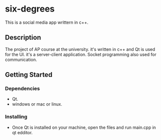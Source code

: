 # six-degrees

This is a social media app writtern in c++.

## Description

The project of AP course at the university. it's written in c++ and Qt is used for the UI. it's a server-client application. Socket programming also used for communication.

## Getting Started

### Dependencies

* Qt.
* windows or mac or linux.

### Installing

* Once Qt is installed on your machine, open the files and run main.cpp in qt edditor.
